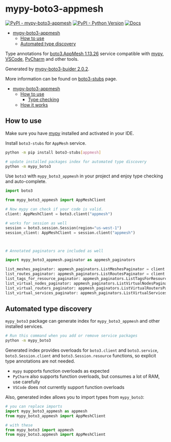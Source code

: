 # mypy-boto3-appmesh

[![PyPI - mypy-boto3-appmesh](https://img.shields.io/pypi/v/mypy-boto3-appmesh.svg?color=blue)](https://pypi.org/project/mypy-boto3-appmesh)
[![PyPI - Python Version](https://img.shields.io/pypi/pyversions/mypy-boto3-appmesh.svg?color=blue)](https://pypi.org/project/mypy-boto3-appmesh)
[![Docs](https://img.shields.io/readthedocs/mypy-boto3-builder.svg?color=blue)](https://mypy-boto3-builder.readthedocs.io/)

- [mypy-boto3-appmesh](#mypy-boto3-appmesh)
  - [How to use](#how-to-use)
  - [Automated type discovery](#automated-type-discovery)


Type annotations for
[boto3.AppMesh 1.13.26](https://boto3.amazonaws.com/v1/documentation/api/1.13.26/reference/services/appmesh.html#AppMesh) service
compatible with [mypy](https://github.com/python/mypy), [VSCode](https://code.visualstudio.com/),
[PyCharm](https://www.jetbrains.com/pycharm/) and other tools.

Generated by [mypy-boto3-buider 2.0.2](https://github.com/vemel/mypy_boto3_builder).

More information can be found on [boto3-stubs](https://pypi.org/project/boto3-stubs/) page.

- [mypy-boto3-appmesh](#mypy-boto3-appmesh)
  - [How to use](#how-to-use)
    - [Type checking](#type-checking)
  - [How it works](#how-it-works)

## How to use

Make sure you have [mypy](https://github.com/python/mypy) installed and activated in your IDE.

Install `boto3-stubs` for `AppMesh` service.

```bash
python -m pip install boto3-stubs[appmesh]

# update installed packages index for automated type discovery
python -m mypy_boto3
```

Use `boto3` with `mypy_boto3_appmesh` in your project and enjoy type checking and auto-complete.

```python
import boto3

from mypy_boto3_appmesh import AppMeshClient

# Now mypy can check if your code is valid.
client: AppMeshClient = boto3.client("appmesh")

# works for session as well
session = boto3.session.Session(region="us-west-1")
session_client: AppMeshClient = session.client("appmesh")



# Annotated paginators are included as well

import mypy_boto3_appmesh.paginator as appmesh_paginators

list_meshes_paginator: appmesh_paginators.ListMeshesPaginator = client.get_paginator("list_meshes")
list_routes_paginator: appmesh_paginators.ListRoutesPaginator = client.get_paginator("list_routes")
list_tags_for_resource_paginator: appmesh_paginators.ListTagsForResourcePaginator = client.get_paginator("list_tags_for_resource")
list_virtual_nodes_paginator: appmesh_paginators.ListVirtualNodesPaginator = client.get_paginator("list_virtual_nodes")
list_virtual_routers_paginator: appmesh_paginators.ListVirtualRoutersPaginator = client.get_paginator("list_virtual_routers")
list_virtual_services_paginator: appmesh_paginators.ListVirtualServicesPaginator = client.get_paginator("list_virtual_services")
```

## Automated type discovery

`mypy_boto3` package can generate index for `mypy_boto3_appmesh` and other installed services.

```bash
# Run this command when you add or remove service packages
python -m mypy_boto3
```

Generated index provides overloads for `boto3.client` and `boto3.service`,
`boto3.Session.client` and `boto3.Session.resource` functions,
so explicit type annotations are not needed.

- `mypy` supports function overloads as expected
- `PyCharm` also supports function overloads, but consumes a lot of RAM, use carefully
- `VSCode` does not currently support function overloads

Also, generated index allows you to import types from `mypy_boto3`:

```python
# you can replace imports
import mypy_boto3_appmesh as appmesh
from mypy_boto3_appmesh import AppMeshClient

# with these
from mypy_boto3 import appmesh
from mypy_boto3.appmesh import AppMeshClient
```